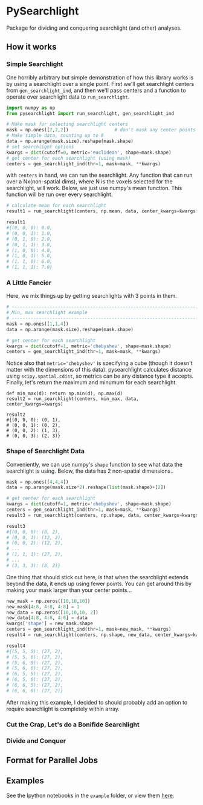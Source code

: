 PySearchlight
=============
Package for dividing and conquering searchlight (and other) analyses.

How it works
------------
### Simple Searchlight
One horribly arbitrary but simple demonstration of how this library works is by using a searchlight over a single point.
First we'll get searchlight centers from `gen_searchlight_ind`, 
and then we'll pass centers and a function to operate over searchlight data to `run_searchlight`.

```python
import numpy as np
from pysearchlight import run_searchlight, gen_searchlight_ind

# Make mask for selecting searchlight centers
mask = np.ones([2,2,2])                 # don't mask any center points
# Make simple data, counting up to 8
data = np.arange(mask.size).reshape(mask.shape)
# set searchlight options
kwargs = dict(cutoff=0, metric='euclidean', shape=mask.shape)
# get center for each searchlight (using mask)
centers = gen_searchlight_ind(thr=1, mask=mask, **kwargs)
```

with `centers` in hand, we can run the searchlight.
Any function that can run over a Nx(non-spatial dims), where N is the voxels selected for the searchlight, will work.
Below, we just use numpy's mean function. This function will be run over every searchlight.

```python
# calculate mean for each searchlight
result1 = run_searchlight(centers, np.mean, data, center_kwargs=kwargs)

result1
#{(0, 0, 0): 0.0,
# (0, 0, 1): 1.0,
# (0, 1, 0): 2.0,
# (0, 1, 1): 3.0,
# (1, 0, 0): 4.0,
# (1, 0, 1): 5.0,
# (1, 1, 0): 6.0,
# (1, 1, 1): 7.0}
```

### A Little Fancier
Here, we mix things up by getting searchlights with 3 points in them.

```python
# -----------------------------------------------------------------------------
# Min, max searchlight example
# -----------------------------------------------------------------------------
mask = np.ones([1,1,4])
data = np.arange(mask.size).reshape(mask.shape)

# get center for each searchlight
kwargs = dict(cutoff=1, metric='chebyshev', shape=mask.shape)
centers = gen_searchlight_ind(thr=1, mask=mask, **kwargs)
```

Notice also that `metric='chebyshev'` is specifying a cube (though it doesn't matter with the dimensions of this data).
pysearchlight calculates distance using `scipy.spatial.cdist`, so metrics can be any distance type it accepts.
Finally, let's return the maximum and minumum for each searchlight.

```
def min_max(d): return np.min(d), np.max(d)
result2 = run_searchlight(centers, min_max, data, center_kwargs=kwargs)

result2
#{(0, 0, 0): (0, 1),
# (0, 0, 1): (0, 2), 
# (0, 0, 2): (1, 3), 
# (0, 0, 3): (2, 3)}
```

### Shape of Searchlight Data
Conveniently, we can use numpy's `shape` function to see what data the searchlight is using.
Below, the data has 2 non-spatial dimensions..

```python
mask = np.ones([4,4,4])
data = np.arange(mask.size*2).reshape(list(mask.shape)+[2])

# get center for each searchlight
kwargs = dict(cutoff=1, metric='chebyshev', shape=mask.shape)
centers = gen_searchlight_ind(thr=1, mask=mask, **kwargs)
result3 = run_searchlight(centers, np.shape, data, center_kwargs=kwargs)

result3
#{(0, 0, 0): (8, 2),
# (0, 0, 1): (12, 2),
# (0, 0, 2): (12, 2),
# ...
# (1, 1, 1): (27, 2),
# ...
# (3, 3, 3): (8, 2)}
```

One thing that should stick out here, is that when the searchlight extends beyond the data, it ends up using fewer points.
You can get around this by making your mask larger than your center points...

```python
new_mask = np.zeros([10,10,10])
new_mask[4:8, 4:8, 4:8] = 1
new_data = np.zeros([10,10,10, 2])
new_data[4:8, 4:8, 4:8] = data
kwargs['shape'] = new_mask.shape
centers = gen_searchlight_ind(thr=1, mask=new_mask, **kwargs)
result4 = run_searchlight(centers, np.shape, new_data, center_kwargs=kwargs)

result4
#{(5, 5, 5): (27, 2),
# (5, 5, 6): (27, 2),
# (5, 6, 5): (27, 2),
# (5, 6, 6): (27, 2),
# (6, 5, 5): (27, 2),
# (6, 5, 6): (27, 2),
# (6, 6, 5): (27, 2),
# (6, 6, 6): (27, 2)}
```

After making this example, I decided to should probably add an option to require searchlight is completely within array.


### Cut the Crap, Let's do a Bonifide Searchlight


### Divide and Conquer

Format for Parallel Jobs
------------------------

Examples
-------
See the Ipython notebooks in the `example` folder, or view them [here](http://nbviewer.ipython.org/github/machow/pysearchlight/tree/master/example/).
